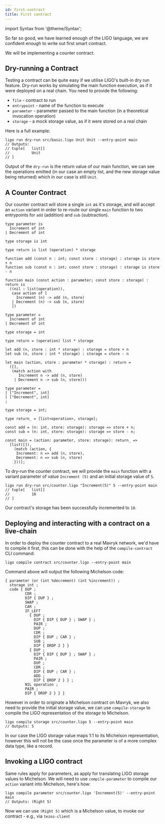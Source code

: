 ```yaml
---
id: first-contract
title: First contract
---
```


import Syntax from '@theme/Syntax';

So far so good, we have learned enough of the LIGO language, we are
confident enough to write out first smart contract.

We will be implementing a counter contract.

## Dry-running a Contract

Testing a contract can be quite easy if we utilise LIGO's built-in dry
run feature. Dry-run works by simulating the main function execution,
as if it were deployed on a real chain. You need to provide the
following:

- `file` - contract to run
- `entrypoint` - name of the function to execute
- `parameter` - parameter passed to the main function (in a
  theoretical invocation operation)
- `storage` - a mock storage value, as if it were stored on a real chain

Here is a full example:

```shell
ligo run dry-run src/basic.ligo Unit Unit --entry-point main
// Outputs:
// tuple[   list[]
//          Unit
// ]
```

Output of the `dry-run` is the return value of our main function, we
can see the operations emitted (in our case an empty list, and the new
storage value being returned) which in our case is still `Unit`.

## A Counter Contract

Our counter contract will store a single `int` as it's storage, and
will accept an `action` variant in order to re-route our single `main`
function to two entrypoints for `add` (addition) and `sub`
(subtraction).

<Syntax syntax="pascaligo">

```pascaligo
type parameter is
  Increment of int
| Decrement of int

type storage is int

type return is list (operation) * storage

function add (const n : int; const store : storage) : storage is store + n
function sub (const n : int; const store : storage) : storage is store - n

function main (const action : parameter; const store : storage) : return is
  ((nil : list(operation)),
   case action of [
     Increment (n) -> add (n, store)
   | Decrement (n) -> sub (n, store)
   ])
```

</Syntax>
<Syntax syntax="cameligo">

```cameligo
type parameter =
  Increment of int
| Decrement of int

type storage = int

type return = (operation) list * storage

let add (n, store : int * storage) : storage = store + n
let sub (n, store : int * storage) : storage = store - n

let main (action, store : parameter * storage) : return =
  ([],
   (match action with
      Increment n -> add (n, store)
    | Decrement n -> sub (n, store)))
```

</Syntax>



<Syntax syntax="jsligo">

```jsligo
type parameter =
| ["Increment", int]
| ["Decrement", int]
;

type storage = int;

type return_ = [list<operation>, storage];

const add = (n: int, store: storage): storage => store + n;
const sub = (n: int, store: storage): storage => store - n;

const main = (action: parameter, store: storage): return_ =>
  [list([]),
    (match (action, {
     Increment: n => add (n, store),
     Decrement: n => sub (n, store)
    }))];
```

</Syntax>

To dry-run the counter contract, we will provide the `main` function
with a variant parameter of value `Increment (5)` and an initial
storage value of `5`.

```shell
ligo run dry-run src/counter.ligo "Increment(5)" 5 --entry-point main
// tuple[   list[]
//          10
// ]
```

Our contract's storage has been successfully incremented to `10`.

## Deploying and interacting with a contract on a live-chain

In order to deploy the counter contract to a real Mavryk network, we'd
have to compile it first, this can be done with the help of the
`compile-contract` CLI command:

```shell
ligo compile contract src/counter.ligo --entry-point main
```

Command above will output the following Michelson code:

```michelson
{ parameter (or (int %decrement) (int %increment)) ;
  storage int ;
  code { DUP ;
         CDR ;
         DIP { DUP } ;
         SWAP ;
         CAR ;
         IF_LEFT
           { DUP ;
             DIP { DIP { DUP } ; SWAP } ;
             PAIR ;
             DUP ;
             CDR ;
             DIP { DUP ; CAR } ;
             SUB ;
             DIP { DROP 2 } }
           { DUP ;
             DIP { DIP { DUP } ; SWAP } ;
             PAIR ;
             DUP ;
             CDR ;
             DIP { DUP ; CAR } ;
             ADD ;
             DIP { DROP 2 } } ;
         NIL operation ;
         PAIR ;
         DIP { DROP 2 } } }
```

However in order to originate a Michelson contract on Mavryk, we also
need to provide the initial storage value, we can use
`compile-storage` to compile the LIGO representation of the storage to
Michelson.

```shell
ligo compile storage src/counter.ligo 5 --entry-point main
// Outputs: 5
```

In our case the LIGO storage value maps 1:1 to its Michelson
representation, however this will not be the case once the parameter
is of a more complex data type, like a record.

## Invoking a LIGO contract

Same rules apply for parameters, as apply for translating LIGO storage
values to Michelson. We will need to use `compile-parameter` to
compile our `action` variant into Michelson, here's how:

```shell
ligo compile parameter src/counter.ligo 'Increment(5)' --entry-point main
// Outputs: (Right 5)
```

Now we can use `(Right 5)` which is a Michelson value, to invoke our
contract - e.g., via `tezos-client`
